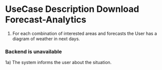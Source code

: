 # UseCase Description Download Forecast-Analytics

1. For each combination of interested areas and forecasts the User has a diagram of weather in next days.

### Backend is unavailable

1a) The system informs the user about the situation.
